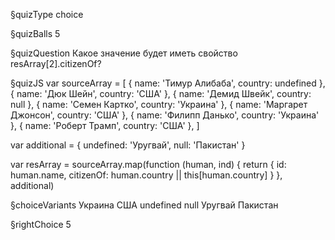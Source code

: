 §quizType
choice

§quizBalls
5

§quizQuestion
Какое значение будет иметь свойство resArray[2].citizenOf?


§quizJS
var sourceArray = [
  { name: 'Тимур Алибаба', country: undefined },
  { name: 'Дюк Шейн', country: 'США' },
  { name: 'Демид Швейк', country: null },
  { name: 'Семен Картко', country: 'Украина' },
  { name: 'Маргарет Джонсон', country: 'США' },
  { name: 'Филипп Данько', country: 'Украина' },
  { name: 'Роберт Трамп', country: 'США' },
]

var additional = {
  undefined: 'Уругвай',
  null: 'Пакистан'
}

var resArray = sourceArray.map(function (human, ind) {
  return {
    id: human.name,
    citizenOf: human.country || this[human.country]
  }
}, additional)



§choiceVariants
Украина
США
undefined
null
Уругвай
Пакистан


§rightChoice
5
